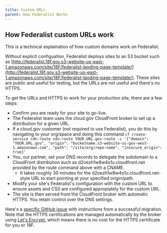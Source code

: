 ```yaml
---
title: Custom URLs
parent: How Federalist Works
---
```


## How Federalist custom URLs work

This is a technical explaination of how custom domains work on Federalist.

Without explicit configuation, Federalist deploys sites to an S3 bucket such as [http://federalist.18f.gov.s3-website-us-east-1.amazonaws.com/site/18F/federalist-landing-page-template/](http://federalist.18f.gov.s3-website-us-east-1.amazonaws.com/site/18F/federalist-landing-page-template/). These sites are public and useful for testing, but the URLs are not useful and there's no HTTPS.

To get the URLs and HTTPS to work for your production site, there are a few steps:

 - Confirm you are ready for your site to go-live.
 - The Federalist team uses the cloud.gov CloudFront broker to set up a distribution for a given URL.
  - If a cloud.gov customer (not required to use Federalist), you do this by navigating to your org/space and doing this command `cf create-service cdn-route cdn-route YOUR.URL.gov-route -c '{"domain": "YOUR.URL.gov", "origin": "bucketname.s3-website-us-gov-west-1.amazonaws.com", "path": "/site/org/repo-name", "insecure_origin": true}'`
 - You, our partner, set your DNS records to delegate the subdomain to a CloudFront distribution such as d2oezh1w8w4o1u.cloudfront.net provided by the route command above with a CNAME.
   - It takes roughly 30 minutes for the d2oezh1w8w4o1u.cloudfront.net-style URL to start pointing at your specified origin/path.
 - Modify your site's Federalist's configuration with the custom URL to ensure assets and CSS are configured appropiately for the custom URL.
 - The site is then served from the CloudFront broker with automatic HTTPS. You retain control over the DNS settings.
 
Here's a [specific GitHub issue](https://github.com/18F/federalist/issues/551#issuecomment-255841203) with instructions from a successful migration. Note that the HTTPS certifications are managed automatically by the broker using [Let's Encrypt](https://en.wikipedia.org/wiki/Let%27s_Encrypt), which means there is no cost for the HTTPS certificate for you or 18F.
